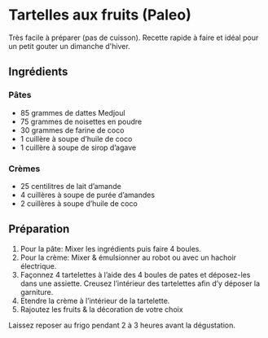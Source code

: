 # Tartelles aux fruits (Paleo)

Très facile à préparer (pas de cuisson).
Recette rapide à faire et idéal pour un petit gouter un dimanche d'hiver.

## Ingrédients

### Pâtes

* 85 grammes de dattes Medjoul
* 75 grammes de noisettes en poudre
* 30 grammes de farine de coco
* 1 cuillère à soupe d’huile de coco
* 1 cuillère à soupe de sirop d’agave

### Crèmes

* 25 centilitres de lait d’amande
* 4 cuillères à soupe de purée d’amandes
* 2 cuillères à soupe d’huile de coco

## Préparation

1.  Pour la pâte: Mixer les ingrédients puis faire 4 boules.
2.  Pour la crème: Mixer & émulsionner au robot ou avec un hachoir électrique.
3.  Façonnez 4 tartelettes à l’aide des 4 boules de pates et déposez-les dans
    une assiette. Creusez l’intérieur des tartelettes afin d’y déposer la
    garniture.
4.  Etendre la crème à l’intérieur de la tartelette.
5.  Rajoutez les fruits & la décoration de votre choix

Laissez reposer au frigo pendant 2 à 3 heures avant la dégustation.
